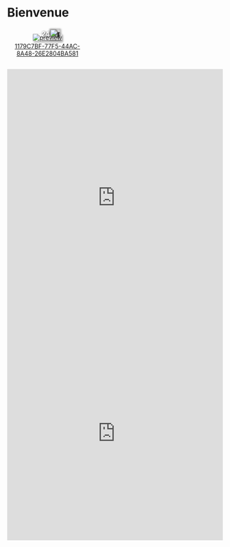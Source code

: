 # Bienvenue

<span style="display:inline-block;margin:1em;width:160px;text-align:center"><a href="https://www.jigsawplanet.com/?rc=play&amp;pid=31622c0372b2" style="display:inline-block;position:relative"><img alt="preview" style="display:block;box-shadow:2px 2px 4px rgba(0,0,0,.4)" src="https://im.jigsawplanet.com/?rc=img&amp;pid=31622c0372b2&amp;size=160"><span style="position:absolute;right:4px;bottom:4px;font:bold 120% Verdana,sans-serif;white-space:nowrap;filter:drop-shadow(1px 1px 2px #000)"><span style="color:#fff;vertical-align:middle">24</span><img style="width:1.5em;height:1.5em;vertical-align:middle" src="https://www.jigsawplanet.com/img/shapes/11.svg" alt="piece"></span></a><a style="display:block;margin-top:.2em;overflow-wrap:break-word" href="https://www.jigsawplanet.com/?rc=play&amp;pid=31622c0372b2">1179C7BF-77F5-44AC-8A48-26E2804BA581</a></span>

<iframe src="https://www.jigsawplanet.com/?rc=play&amp;pid=31622c0372b2&amp;view=iframe&amp;bgcolor=0xfff76b" style="width:100%;height:600px" frameborder="0" allowfullscreen></iframe>


<iframe src="https://learningapps.org/watch?v=pchwbvo8k23" style="border:0px;width:100%;height:500px" allowfullscreen="true" webkitallowfullscreen="true" mozallowfullscreen="true"></iframe>
